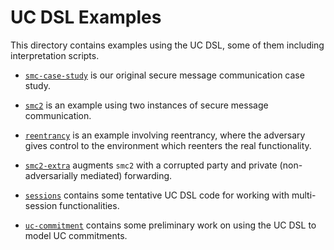 UC DSL Examples
====================================================================

This directory contains examples using the UC DSL, some of
them including interpretation scripts.

* [`smc-case-study`](smc-case-study) is our original secure message
  communication case study.

* [`smc2`](smc2) is an example using two instances of secure message
  communication.

* [`reentrancy`](reentrancy) is an example involving reentrancy,
  where the adversary gives control to the environment which
  reenters the real functionality.

* [`smc2-extra`](smc2-extra) augments `smc2` with a corrupted party and
  private (non-adversarially mediated) forwarding.

* [`sessions`](sessions) contains some tentative UC DSL code for working
  with multi-session functionalities.
  
* [`uc-commitment`](uc-commitment) contains some preliminary work on using
  the UC DSL to model UC commitments.
